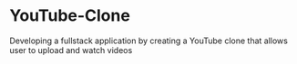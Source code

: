 # YouTube-Clone
Developing a fullstack application by creating a YouTube clone that allows user to upload and watch videos
